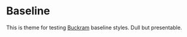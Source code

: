 # Baseline

This is theme for testing [Buckram](https://github.com/pressbooks/buckram/) baseline styles. Dull but presentable.
